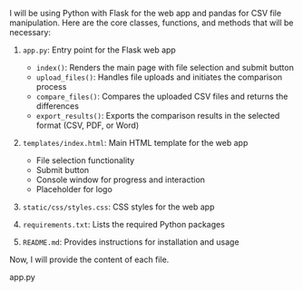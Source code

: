 I will be using Python with Flask for the web app and pandas for CSV file manipulation. Here are the core classes, functions, and methods that will be necessary:

1. `app.py`: Entry point for the Flask web app
   - `index()`: Renders the main page with file selection and submit button
   - `upload_files()`: Handles file uploads and initiates the comparison process
   - `compare_files()`: Compares the uploaded CSV files and returns the differences
   - `export_results()`: Exports the comparison results in the selected format (CSV, PDF, or Word)

2. `templates/index.html`: Main HTML template for the web app
   - File selection functionality
   - Submit button
   - Console window for progress and interaction
   - Placeholder for logo

3. `static/css/styles.css`: CSS styles for the web app

4. `requirements.txt`: Lists the required Python packages

5. `README.md`: Provides instructions for installation and usage

Now, I will provide the content of each file.

app.py
